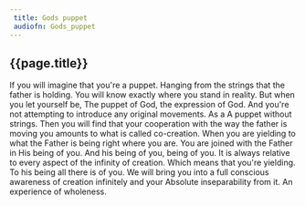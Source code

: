 ```yaml
---
 title: Gods puppet
 audiofn: Gods_puppet
---
```


## {{page.title}}

If you will imagine that you're a puppet. Hanging from the strings that
the father is holding. You will know exactly where you stand in reality.
But when you let yourself be, The puppet of God, the expression of God.
And you're not attempting to introduce any original movements. As a A
puppet without strings. Then you will find that your cooperation with
the way the father is moving you amounts to what is called co-creation.
When you are yielding to what the Father is being right where you are.
You are joined with the Father in His being of you. And his being of
you, being of you. It is always relative to every aspect of the infinity
of creation. Which means that you're yielding. To his being all there is
of you. We will bring you into a full conscious awareness of creation
infinitely and your Absolute inseparability from it. An experience of
wholeness.

